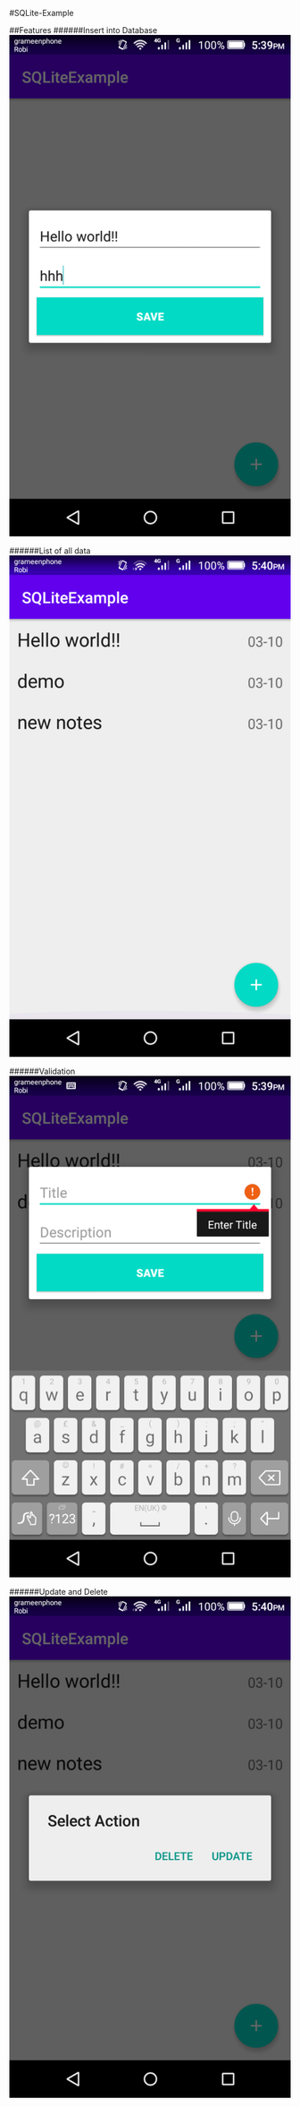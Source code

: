 #SQLite-Example

##Features
######Insert into Database
![Insert into database](images/1.png)

######List of all data
![Insert into database](images/2.png)

######Validation 
![Insert into database](images/3.png)

######Update and Delete 
![Insert into database](images/4.png)




